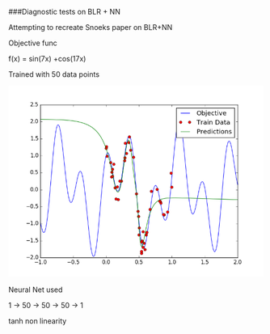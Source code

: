 ###Diagnostic tests on BLR + NN

Attempting to recreate Snoeks paper on BLR+NN

Objective func 

f(x) = sin(7x) +cos(17x)

Trained with 50 data points 

![fig](figure_1.png)

Neural Net used 

1 -> 50 -> 50 -> 50 -> 1 

tanh non linearity 